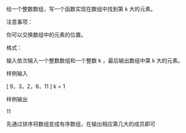 给一个整数数组，写一个函数实现在数组中找到第 k 大的元素。

注意事项：

你可以交换数组中的元素的位置。

格式：

输入依次输入一个整数数组和一个整数 k ，最后输出数组中第 k 大的元素。

样例输入

[ 9，3，2，6，11 ]
k = 1

样例输出

11



先通过排序将数组变成有序数组，在输出相应第几大的成员即可

